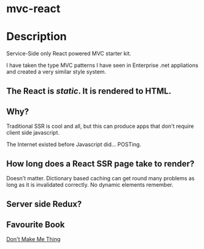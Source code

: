 # mvc-react

# Description
Service-Side only React powered MVC starter kit.

I have taken the type MVC patterns I have seen in Enterprise .net appliations and created a very similar style system.

The React is *static*. It is rendered to HTML.
--
## Why?
Traditional SSR is cool and all, but this can produce apps that don't require client side javascript.

The Internet existed before Javascript did... <forms> POSTing.

## How long does a React SSR page take to render?

Doesn't matter. Dictionary based caching can get round many problems as long as it is invalidated correctly. No dynamic elements remember.

## Server side Redux?



## Favourite Book

[Don't Make Me Thing](https://en.wikipedia.org/wiki/Don%27t_Make_Me_Think)

